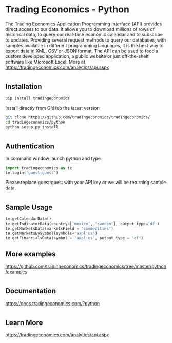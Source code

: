 
# Trading Economics - Python

The Trading Economics Application Programming Interface (API) provides direct access to our data. It allows you to download millions of rows of historical data, to query our real-time economic calendar and to subscribe to updates. Providing several request methods to query our databases, with samples available in different programming languages, it is the best way to export data in XML, CSV or JSON format. The API can be used to feed a custom developed application, a public website or just off-the-shelf software like Microsoft Excel. More at https://tradingeconomics.com/analytics/api.aspx

#

## Installation


```bash
pip install tradingeconomics
```

Install directly from GitHub the latest version

```bash
git clone https://github.com/tradingeconomics/tradingeconomics/
cd tradingeconomics/python
python setup.py install
```

#

## Authentication


In command window launch python and type

```python
import tradingeconomics as te
te.login('guest:guest')
```
Please replace guest:guest with your API key or we will be returning sample data.

#

## Sample Usage

```python
te.getCalendarData()
te.getIndicatorData(country=['mexico', 'sweden'], output_type='df')
te.getMarketsData(marketsField = 'commodities')
te.getMarketsBySymbol(symbols='aapl:us')
te.getFinancialsData(symbol = 'aapl:us', output_type = 'df')
```

## More examples

https://github.com/tradingeconomics/tradingeconomics/tree/master/python/examples

#

## Documentation

https://docs.tradingeconomics.com/?python

#

## Learn More

https://tradingeconomics.com/analytics/api.aspx

